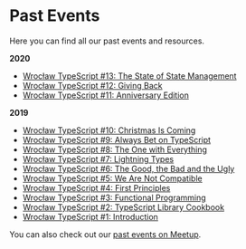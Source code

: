 # Past Events

Here you can find all our past events and resources.

**2020**

- [Wrocław TypeScript #13: The State of State Management](2020-03-25.md)
- [Wrocław TypeScript #12: Giving Back](2020-02-26.md)
- [Wrocław TypeScript #11: Anniversary Edition](2020-01-29.md)

**2019**

- [Wrocław TypeScript #10: Christmas Is Coming](2019-12-18.md)
- [Wrocław TypeScript #9: Always Bet on TypeScript](2019-11-27.md)
- [Wrocław TypeScript #8: The One with Everything](2019-10-30.md)
- [Wrocław TypeScript #7: Lightning Types](2019-09-25.md)
- [Wrocław TypeScript #6: The Good, the Bad and the Ugly](2019-06-26.md)
- [Wrocław TypeScript #5: We Are Not Compatible](2019-05-29.md)
- [Wrocław TypeScript #4: First Principles](2019-04-25.md)
- [Wrocław TypeScript #3: Functional Programming](2019-03-27.md)
- [Wrocław TypeScript #2: TypeScript Library Cookbook](2019-02-26.md)
- [Wrocław TypeScript #1: Introduction](2019-01-30.md)

You can also check out our [past events on Meetup](https://www.meetup.com/WrocTypeScript/events/past/).
